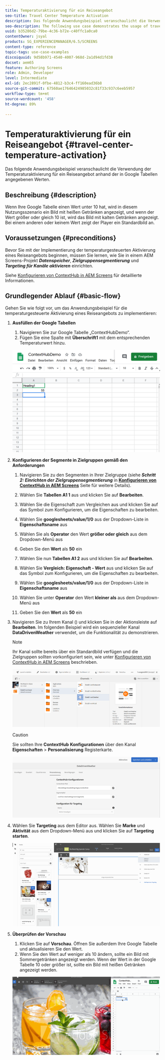 ```yaml
---
title: Temperaturaktivierung für ein Reiseangebot
seo-title: Travel Center Temperature Activation
description: Das folgende Anwendungsbeispiel veranschaulicht die Verwendung der Temperaturaktivierung für ein Reiseangebot anhand der in Google Tabellen angegebenen Werten.
seo-description: The following use case demonstrates the usage of travel center local temperature activation based on the values populated in Google Sheets.
uuid: b35286d2-79be-4c36-b72e-c40ffc1a0ca0
contentOwner: jsyal
products: SG_EXPERIENCEMANAGER/6.5/SCREENS
content-type: reference
topic-tags: use-case-examples
discoiquuid: 9d58b971-4540-4007-968d-2a1d94d1fd38
docset: aem65
feature: Authoring Screens
role: Admin, Developer
level: Intermediate
exl-id: 2ec2891f-0fbe-4812-b3c4-ff160ead36b8
source-git-commit: 67560ae17646424985032c81f33c937c6eeb5957
workflow-type: tm+mt
source-wordcount: '458'
ht-degree: 89%

---
```


# Temperaturaktivierung für ein Reiseangebot {#travel-center-temperature-activation}

Das folgende Anwendungsbeispiel veranschaulicht die Verwendung der Temperaturaktivierung für ein Reiseangebot anhand der in Google Tabellen angegebenen Werten.

## Beschreibung {#description}

Wenn Ihre Google Tabelle einen Wert unter 10 hat, wird in diesem Nutzungsszenario ein Bild mit heißen Getränken angezeigt, und wenn der Wert größer oder gleich 10 ist, wird das Bild mit kalten Getränken angezeigt. Bei einem anderen oder keinem Wert zeigt der Player ein Standardbild an.

## Voraussetzungen {#preconditions}

Bevor Sie mit der Implementierung der temperaturgesteuerten Aktivierung eines Reiseangebots beginnen, müssen Sie lernen, wie Sie in einem AEM Screens-Projekt ***Datenspeicher***, ***Zielgruppensegmentierung*** und ***Targeting für Kanäle aktivieren*** einrichten.

Siehe [Konfigurieren von ContextHub in AEM Screens](configuring-context-hub.md) für detaillierte Informationen.

## Grundlegender Ablauf {#basic-flow}

Gehen Sie wie folgt vor, um das Anwendungsbeispiel für die temperaturgesteuerte Aktivierung eines Reiseangebots zu implementieren:

1. **Ausfüllen der Google Tabellen**

   1. Navigieren Sie zur Google Tabelle „ContextHubDemo“.
   1. Fügen Sie eine Spalte mit **Überschrift1** mit dem entsprechenden Temperaturwert hinzu.

   ![screen_shot_2019-05-08at112911am](assets/screen_shot_2019-05-08at112911am.png)

1. **Konfigurieren der Segmente in Zielgruppen gemäß den Anforderungen**

   1. Navigieren Sie zu den Segmenten in Ihrer Zielgruppe (siehe ***Schritt 2: Einrichten der Zielgruppensegmentierung*** in **[Konfigurieren von ContextHub in AEM Screens](configuring-context-hub.md)** Seite für weitere Details).

   1. Wählen Sie **Tabellen A1 1** aus und klicken Sie auf **Bearbeiten**.

   1. Wählen Sie die Eigenschaft zum Vergleichen aus und klicken Sie auf das Symbol zum Konfigurieren, um die Eigenschaften zu bearbeiten.
   1. Wählen Sie **googlesheets/value/1/0** aus der Dropdown-Liste in **Eigenschaftsname** aus

   1. Wählen Sie als **Operator** den Wert **größer oder gleich** aus dem Dropdown-Menü aus

   1. Geben Sie den **Wert** als **50** ein

   1. Wählen Sie nun **Tabellen A1 2** aus und klicken Sie auf **Bearbeiten**.

   1. Wählen Sie **Vergleich: Eigenschaft - Wert** aus und klicken Sie auf das Symbol zum Konfigurieren, um die Eigenschaften zu bearbeiten.
   1. Wählen Sie **googlesheets/value/1/0** aus der Dropdown-Liste in **Eigenschaftsname** aus

   1. Wählen Sie unter **Operator** den Wert **kleiner als** aus dem Dropdown-Menü aus

   1. Geben Sie den **Wert** als **50** ein

1. Navigieren Sie zu Ihrem Kanal () und klicken Sie in der Aktionsleiste auf **Bearbeiten**. Im folgenden Beispiel wird ein sequenzieller Kanal **DataDrivenWeather** verwendet, um die Funktionalität zu demonstrieren.

   >[!NOTE]
   >
   >Ihr Kanal sollte bereits über ein Standardbild verfügen und die Zielgruppen sollten vorkonfiguriert sein, wie unter [Konfigurieren von ContextHub in AEM Screens](configuring-context-hub.md) beschrieben.

   ![screen_shot_2019-05-08at113022am](assets/screen_shot_2019-05-08at113022am.png)

   >[!CAUTION]
   >
   >Sie sollten Ihre **ContextHub** **Konfigurationen** über den Kanal **Eigenschaften** > **Personalisierung** Registerkarte.

   ![screen_shot_2019-05-08at114106am](assets/screen_shot_2019-05-08at114106am.png)

1. Wählen Sie **Targeting** aus dem Editor aus. Wählen Sie **Marke** und **Aktivität** aus dem Dropdown-Menü aus und klicken Sie auf **Targeting starten**.

   ![new_activity3](assets/new_activity3.gif)

1. **Überprüfen der Vorschau**

   1. Klicken Sie auf **Vorschau**. Öffnen Sie außerdem Ihre Google Tabelle und aktualisieren Sie den Wert.
   1. Wenn Sie den Wert auf weniger als 10 ändern, sollte ein Bild mit Sommergetränken angezeigt werden. Wenn der Wert in der Google Tabelle 10 oder größer ist, sollte ein Bild mit heißen Getränken angezeigt werden.

   ![result3](assets/result3.gif)
